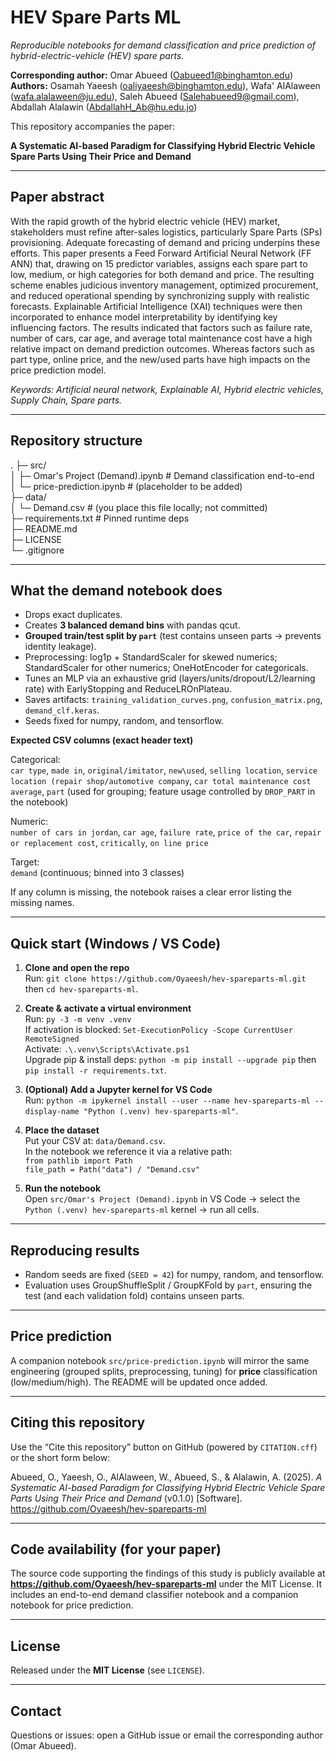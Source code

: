 # HEV Spare Parts ML
_Reproducible notebooks for demand classification and price prediction of hybrid-electric-vehicle (HEV) spare parts._

**Corresponding author:** Omar Abueed (Oabueed1@binghamton.edu)  
**Authors:** Osamah Yaeesh (oaliyaeesh@binghamton.edu), Wafa' AlAlaween (wafa.alalaween@ju.edu), Saleh Abueed (Salehabueed9@gmail.com), Abdallah Alalawin (AbdallahH_Ab@hu.edu.jo)

This repository accompanies the paper:

**A Systematic AI-based Paradigm for Classifying Hybrid Electric Vehicle Spare Parts Using Their Price and Demand**

---

## Paper abstract

With the rapid growth of the hybrid electric vehicle (HEV) market, stakeholders must refine after-sales logistics, particularly Spare Parts (SPs) provisioning. Adequate forecasting of demand and pricing underpins these efforts. This paper presents a Feed Forward Artificial Neural Network (FF ANN) that, drawing on 15 predictor variables, assigns each spare part to low, medium, or high categories for both demand and price. The resulting scheme enables judicious inventory management, optimized procurement, and reduced operational spending by synchronizing supply with realistic forecasts. Explainable Artificial Intelligence (XAI) techniques were then incorporated to enhance model interpretability by identifying key influencing factors. The results indicated that factors such as failure rate, number of cars, car age, and average total maintenance cost have a high relative impact on demand prediction outcomes. Whereas factors such as part type, online price, and the new/used parts have high impacts on the price prediction model.

_Keywords: Artificial neural network, Explainable AI, Hybrid electric vehicles, Supply Chain, Spare parts._

---

## Repository structure

.
├─ src/  
│  ├─ Omar's Project (Demand).ipynb      # Demand classification end-to-end  
│  └─ price-prediction.ipynb             # (placeholder to be added)  
├─ data/  
│  └─ Demand.csv                         # (you place this file locally; not committed)  
├─ requirements.txt                      # Pinned runtime deps  
├─ README.md  
├─ LICENSE  
└─ .gitignore

---

## What the demand notebook does

- Drops exact duplicates.  
- Creates **3 balanced demand bins** with pandas qcut.  
- **Grouped train/test split by `part`** (test contains unseen parts → prevents identity leakage).  
- Preprocessing: log1p + StandardScaler for skewed numerics; StandardScaler for other numerics; OneHotEncoder for categoricals.  
- Tunes an MLP via an exhaustive grid (layers/units/dropout/L2/learning rate) with EarlyStopping and ReduceLROnPlateau.  
- Saves artifacts: `training_validation_curves.png`, `confusion_matrix.png`, `demand_clf.keras`.  
- Seeds fixed for numpy, random, and tensorflow.

**Expected CSV columns (exact header text)**

Categorical:  
`car type`, `made in`, `original/imitator`, `new\used`, `selling location`, `service location (repair shop/automotive company`, `car total maintenance cost average`, `part` (used for grouping; feature usage controlled by `DROP_PART` in the notebook)

Numeric:  
`number of cars in jordan`, `car age`, `failure rate`, `price of the car`, `repair or replacement cost`, `critically`, `on line price`

Target:  
`demand` (continuous; binned into 3 classes)

If any column is missing, the notebook raises a clear error listing the missing names.

---

## Quick start (Windows / VS Code)

1) **Clone and open the repo**  
Run: `git clone https://github.com/Oyaeesh/hev-spareparts-ml.git` then `cd hev-spareparts-ml`.

2) **Create & activate a virtual environment**  
Run: `py -3 -m venv .venv`  
If activation is blocked: `Set-ExecutionPolicy -Scope CurrentUser RemoteSigned`  
Activate: `.\.venv\Scripts\Activate.ps1`  
Upgrade pip & install deps: `python -m pip install --upgrade pip` then `pip install -r requirements.txt`.

3) **(Optional) Add a Jupyter kernel for VS Code**  
Run: `python -m ipykernel install --user --name hev-spareparts-ml --display-name "Python (.venv) hev-spareparts-ml"`.

4) **Place the dataset**  
Put your CSV at: `data/Demand.csv`.  
In the notebook we reference it via a relative path:  
`from pathlib import Path`  
`file_path = Path("data") / "Demand.csv"`

5) **Run the notebook**  
Open `src/Omar's Project (Demand).ipynb` in VS Code → select the `Python (.venv) hev-spareparts-ml` kernel → run all cells.

---

## Reproducing results

- Random seeds are fixed (`SEED = 42`) for numpy, random, and tensorflow.  
- Evaluation uses GroupShuffleSplit / GroupKFold by `part`, ensuring the test (and each validation fold) contains unseen parts.

---

## Price prediction

A companion notebook `src/price-prediction.ipynb` will mirror the same engineering (grouped splits, preprocessing, tuning) for **price** classification (low/medium/high). The README will be updated once added.

---

## Citing this repository

Use the “Cite this repository” button on GitHub (powered by `CITATION.cff`) or the short form below:

Abueed, O., Yaeesh, O., AlAlaween, W., Abueed, S., & Alalawin, A. (2025). _A Systematic AI-based Paradigm for Classifying Hybrid Electric Vehicle Spare Parts Using Their Price and Demand_ (v0.1.0) [Software]. https://github.com/Oyaeesh/hev-spareparts-ml

---

## Code availability (for your paper)

The source code supporting the findings of this study is publicly available at **https://github.com/Oyaeesh/hev-spareparts-ml** under the MIT License. It includes an end-to-end demand classifier notebook and a companion notebook for price prediction.

---

## License

Released under the **MIT License** (see `LICENSE`).

---

## Contact

Questions or issues: open a GitHub issue or email the corresponding author (Omar Abueed).
